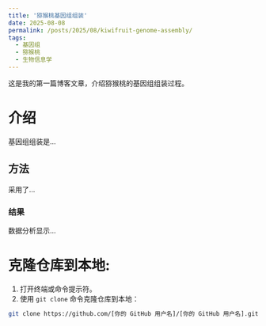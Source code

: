 ```yaml
---
title: '猕猴桃基因组组装'
date: 2025-08-08
permalink: /posts/2025/08/kiwifruit-genome-assembly/
tags:
  - 基因组
  - 猕猴桃
  - 生物信息学
---
```


这是我的第一篇博客文章，介绍猕猴桃的基因组组装过程。

# 介绍

基因组组装是...

## 方法

采用了...

### 结果

数据分析显示...

# 克隆仓库到本地:

1.  打开终端或命令提示符。
2.  使用 `git clone` 命令克隆仓库到本地：

```bash
git clone https://github.com/[你的 GitHub 用户名]/[你的 GitHub 用户名].github.io.git